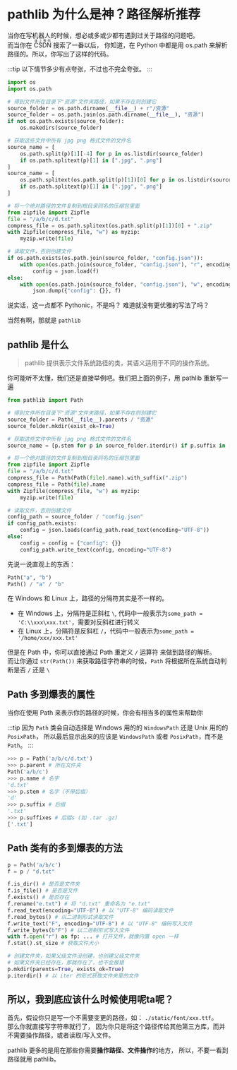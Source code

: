 # pathlib 为什么是神？路径解析推荐

当你在写机器人的时候，想必或多或少都有遇到过关于路径的问题吧。  
而当你在 <ruby>CSDN<rp>(</rp><rt>床上等你</rt><rp>)</rp></ruby> 搜索了一番以后，
你知道，在 Python 中都是用 os.path 来解析路径的。所以，你写出了这样的代码。

:::tip
以下情节多少有点夸张，不过也不完全夸张。
:::

```python
import os
import os.path

# 得到文件所在目录下"资源"文件夹路径，如果不存在则创建它
source_folder = os.path.dirname(__file__) + r"/资源"
source_folder = os.path.join(os.path.dirname(__file__), "资源")
if not os.path.exists(source_folder):
    os.makedirs(source_folder)

# 获取这些文件中所有 jpg png 格式文件的文件名
source_name = [
    os.path.split(p)[1][-4] for p in os.listdir(source_folder)
    if os.path.splitext(p)[1] in [".jpg", ".png"]
]
source_name = [
    os.path.splitext(os.path.split(p)[1])[0] for p in os.listdir(source_folder)
    if os.path.splitext(p)[1] in [".jpg", ".png"]
]

# 将一个绝对路径的文件复制到根目录同名的压缩包里面
from zipfile import Zipfle
file = "/a/b/c/d.txt"
compress_file = os.path.splitext(os.path.split(p)[1])[0] + ".zip"
with Zipfile(compress_file, "w") as myzip:
    myzip.write(file)

# 读取文件，否则创建文件
if os.path.exists(os.path.join(source_folder, "config.json")):
    with open(os.path.join(source_folder, "config.json"), "r", encoding="UTF-8") as f:
        config = json.load(f)
else:
    with open(os.path.join(source_folder, "config.json"), "w", encoding="UTF-8") as f:
        json.dump({"config": {}}, f)
```

说实话，这一点都不 Pythonic，不是吗？
难道就没有更优雅的写法了吗？

当然有啊，那就是 `pathlib`

## pathlib 是什么

> pathlib 提供表示文件系统路径的类，其语义适用于不同的操作系统。

你可能听不太懂，我们还是直接举例吧。我们把上面的例子，用 pathlib 重新写一遍

```python
from pathlib import Path

# 得到文件所在目录下"资源"文件夹路径，如果不存在则创建它
source_folder = Path(__file__).parents / "资源"
source_folder.mkdir(exist_ok=True)

# 获取这些文件中所有 jpg png 格式文件的文件名
source_name = [p.stem for p in source_folder.iterdir() if p.suffix in [".jpg", ".jpeg", ".png"]]

# 将一个绝对路径的文件复制到根目录同名的压缩包里面
from zipfile import Zipfle
file = "/a/b/c/d.txt"
compress_file = Path(Path(file).name).with_suffix(".zip")
compress_file = Path(file).name
with Zipfile(compress_file, "w") as myzip:
    myzip.write(file)

# 读取文件，否则创建文件
config_path = source_folder / "config.json"
if config_path.exists:
    config = json.loads(config_path.read_text(encoding="UTF-8"))
else:
    config = config = {"config": {}}
    config_path.write_text(config, encoding="UTF-8")
```

先说一说直观上的东西：

```python
Path("a", "b")
Path() / "a" / "b"
```

在 Windows 和 Linux 上，路径的分隔符其实是不一样的。

- 在 Windows 上，分隔符是正斜杠 `\`, 代码中一般表示为`some_path = 'C:\\xxx\xxx.txt'`，需要对反斜杠进行转义
- 在 Linux 上，分隔符是反斜杠 `/`，代码中一般表示为`some_path = '/home/xxx/xxx.txt'`

但是在 Path 中，你可以直接通过 Path 重定义 `/` 运算符 来做到路径的解析。  
而让你通过 `str(Path())` 来获取路径字符串的时候，`Path` 将根据所在系统自动判断是否 `/` 还是 `\`

## Path 多到爆表的属性

当你在使用 Path 来表示你的路径的时候，你会有相当多的属性来帮助你

:::tip
因为 `Path` 类会自动选择是 Windows 用的的 `WindowsPath` 还是 Unix 用的的 `PosixPath`，
所以最后显示出来的应该是 `WindowsPath` 或者 `PosixPath`，而不是 `Path`。
:::

```python
>>> p = Path('a/b/c/d.txt')
>>> p.parent # 所在文件夹
Path('a/b/c')
>>> p.name # 名字
'd.txt'
>>> p.stem # 名字（不带后缀）
'd'
>>> p.suffix # 后缀
'.txt'
>>> p.suffixes # 后缀s (如 .tar .gz)
['.txt']
```

## Path 类有的多到爆表的方法

```python
p = Path('a/b/c')
f = p / "d.txt"

f.is_dir() # 是否是文件夹
f.is_file() # 是否是文件
f.exists() # 是否存在
f.rename("e.txt") # 将 "d.txt" 重命名为 "e.txt"
f.read_text(encoding="UTF-8") # 以 "UTF-8" 编码读取文件
f.read_bytes() # 以二进制形式读取文件
f.write_text("F", encoding="UTF-8") # 以 "UTF-8" 编码写入文件
f.write_bytes(b"F") # 以二进制形式写入文件
with f.open("r") as fp: ... # 打开文件，就像内置 open 一样
f.stat().st_size # 获取文件大小

# 创建文件夹，如果父级文件没创建，也创建父级文件夹
# 如果文件夹已经存在，那就存在了，也不会报错
p.mkdir(parents=True, exists_ok=True)
p.iterdir() # 以 iter 的形式获取文件夹里的文件


```

## 所以，我到底应该什么时候使用呢ta呢？

首先，假设你只是写一个不需要变更的路径，如： `./static/font/xxx.ttf`。  
那么你就直接写字符串就行了，
因为你只是将这个路径传给其他第三方库，而并不需要操作路径，或者读取/写入文件。

pathlib 更多的是用在那些你需要**操作路径、文件操作**的地方，
所以，不要一看到路径就用 pathlib。
